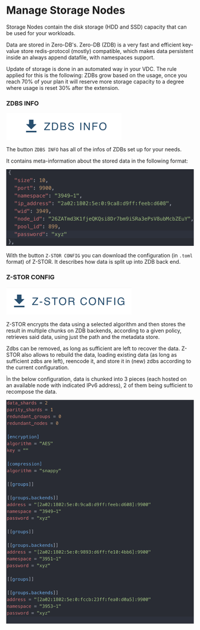 # Manage Storage Nodes

Storage Nodes contain the disk storage (HDD and SSD) capacity that can be used for your workloads. 

Data are stored in Zero-DB's. Zero-DB (ZDB) is a very fast and efficient key-value store redis-protocol (mostly) compatible, which makes data persistent inside an always append datafile, with namespaces support.

Update of storage is done in an automated way in your VDC. 
The rule applied for this is the following: ZDBs grow based on the usage, once you reach 70% of your plan it will reserve more storage capacity to a degree where usage is reset 30% after the extension. 

### ZDBS INFO

![](./img/evdc-k8s-storage-zdbs-button.png)

The button `ZDBS INFO` has all of the infos of ZDBs set up for your needs. 

It contains meta-information about the stored data in the following format: 

![](./img/evdc-k8s-storage-zdb.png)

With the button `Z-STOR CONFIG` you can download the configuration (in `.toml` format) of Z-STOR. It describes how data is split up into ZDB back end. 

### Z-STOR CONFIG 

![](./img/evdc-k8s-storage-zstor-config-button.png)

Z-STOR encrypts the data using a selected algorithm and then stores the result in multiple chunks on ZDB backends, according to a given policy, retrieves said data, using just the path and the metadata store.

Zdbs can be removed, as long as sufficient are left to recover the data.
Z-STOR also allows to rebuild the data, loading existing data (as long as sufficient zdbs are left), reencode it, and store it in (new) zdbs according to the current configuration.

Ìn the below configuration, data is chunked into 3 pieces (each hosted on an available node with indicated IPv6 address), 2 of them being sufficient to recompose the data. 

![](./img/evdc-k8s-storage-zstor-config2.png)
